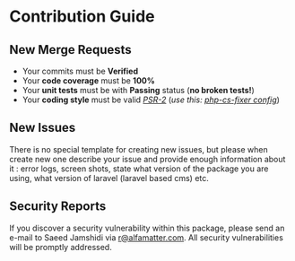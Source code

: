 # Contribution Guide


## New Merge Requests

- Your commits must be **Verified**
- Your **code coverage** must be **100%**
- Your **unit tests** must be with **Passing** status (**no broken tests!**)
- Your **coding style** must be valid [*PSR-2*](https://www.php-fig.org/psr/psr-2/) (*use this:* [*php-cs-fixer config*](https://gitlab.com/snippets/1749141))


## New Issues

There is no special template for creating new issues, but please when create new one describe your issue and provide enough information about it : error logs, screen shots, state what version of the package you are using, what version of laravel (laravel based cms) etc.


## Security Reports

If you discover a security vulnerability within this package, please send an e-mail to Saeed Jamshidi via [r@alfamatter.com](mailto:r@alfamatter.com). All security vulnerabilities will be promptly addressed.
